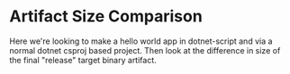 # Artifact Size Comparison

Here we're looking to make a hello world app in dotnet-script and via a normal dotnet csproj based project.
Then look at the difference in size of the final "release" target binary artifact.

